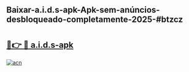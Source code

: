 ## Baixar-a.i.d.s-apk-Apk-sem-anúncios-desbloqueado-completamente-2025-#btzcz

# <h2><a href="https://ainizakaria.my?title=a.i.d.s-apk&ref=22M">🔗👉 🔴 a.i.d.s-apk</a></h2>

[![acn](https://github.com/user-attachments/assets/0f9c940e-d8b0-45ae-aac7-cd30a18b3e1c)](https://ainizakaria.my?title=a.i.d.s-apk&ref=22M)

